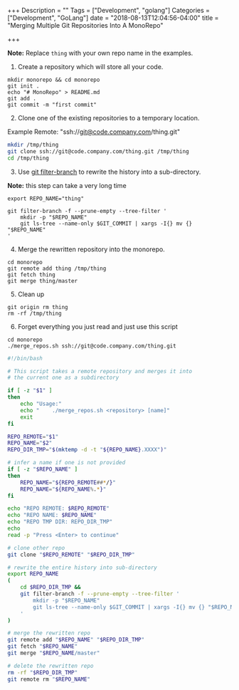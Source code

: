 +++
Description = ""
Tags = ["Development", "golang"]
Categories = ["Development", "GoLang"]
date = "2018-08-13T12:04:56-04:00"
title = "Merging Multiple Git Repositories Into A MonoRepo"

+++

**Note:** Replace `thing` with your own repo name in the examples.

1. Create a repository which will store all your code.

```
mkdir monorepo && cd monorepo
git init .
echo "# MonoRepo" > README.md
git add .
git commit -m "first commit"
```

2. Clone one of the existing repositories to a temporary location.

Example Remote: "ssh://git@code.company.com/thing.git"

``` sh
mkdir /tmp/thing
git clone ssh://git@code.company.com/thing.git /tmp/thing
cd /tmp/thing
```

3. Use [git filter-branch](https://git-scm.com/docs/git-filter-branch) to rewrite the history into a sub-directory.

**Note:** this step can take a very long time

```
export REPO_NAME="thing" 

git filter-branch -f --prune-empty --tree-filter '
    mkdir -p "$REPO_NAME"
    git ls-tree --name-only $GIT_COMMIT | xargs -I{} mv {} "$REPO_NAME"
'
```

4. Merge the rewritten repository into the monorepo.

```
cd monorepo
git remote add thing /tmp/thing
git fetch thing
git merge thing/master
```

5. Clean up

```
git origin rm thing
rm -rf /tmp/thing
```

6. Forget everything you just read and just use this script


```
cd monorepo
./merge_repos.sh ssh://git@code.company.com/thing.git
```

``` sh
#!/bin/bash

# This script takes a remote repository and merges it into
# the current one as a subdirectory

if [ -z "$1" ]
then
    echo "Usage:"
    echo "    ./merge_repos.sh <repository> [name]"
    exit
fi

REPO_REMOTE="$1"
REPO_NAME="$2"
REPO_DIR_TMP="$(mktemp -d -t "${REPO_NAME}.XXXX")"

# infer a name if one is not provided
if [ -z "$REPO_NAME" ]
then
    REPO_NAME="${REPO_REMOTE##*/}"
    REPO_NAME="${REPO_NAME%.*}"
fi

echo "REPO REMOTE: $REPO_REMOTE"
echo "REPO NAME: $REPO_NAME"
echo "REPO TMP DIR: REPO_DIR_TMP"
echo
read -p "Press <Enter> to continue"

# clone other repo
git clone "$REPO_REMOTE" "$REPO_DIR_TMP"

# rewrite the entire history into sub-directory
export REPO_NAME
(
    cd $REPO_DIR_TMP &&
    git filter-branch -f --prune-empty --tree-filter '
        mkdir -p "$REPO_NAME"
        git ls-tree --name-only $GIT_COMMIT | xargs -I{} mv {} "$REPO_NAME"
    '
)

# merge the rewritten repo
git remote add "$REPO_NAME" "$REPO_DIR_TMP"
git fetch "$REPO_NAME"
git merge "$REPO_NAME/master"

# delete the rewritten repo
rm -rf "$REPO_DIR_TMP"
git remote rm "$REPO_NAME"
```
